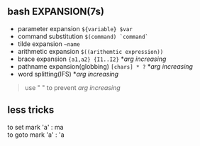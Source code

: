 ## bash EXPANSION(7s)
- parameter expansion ` ${variable} $var `
- command substitution `` $(command) `command` ``
- tilde expansion ` ~name `
- arithmetic expansion ` $((arithemtic expression)) `
- brace expansion ` {a1,a2} {I1..I2} ` **arg increasing*
- pathname expansion(globbing) ` [chars] * ? ` **arg increasing*
- word splitting(IFS) **arg increasing*

> use " " to prevent *arg increasing*    
## less tricks
to set mark 'a' : ma   
to goto mark 'a' : 'a
